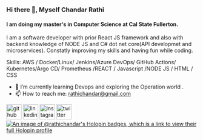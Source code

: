 ### Hi there 👋, Myself Chandar Rathi 
#### I am doing my master's in  Computer Science at Cal State Fullerton. 
I am a software developer with prior React JS framework and also with backend knowledge of NODE JS  and  C# dot net core(API developmet and microservices).
Constatly improving my  skills and having fun while coding. 


Skills:  AWS / Docker/Linux/ Jenkins/Azure DevOps/ GitHub Actions/ Kubernetes/Argo CD/ Prometheus /REACT / Javascript /NODE JS / HTML / CSS

- 🌱 I’m currently learning  Devops and exploring the Operation world .  
- 📫 How to reach me: rathichandar@gmail.com 


[<img src='https://cdn.jsdelivr.net/npm/simple-icons@3.0.1/icons/github.svg' alt='github' height='40'>](https://github.com/rathichandar)  [<img src='https://cdn.jsdelivr.net/npm/simple-icons@3.0.1/icons/linkedin.svg' alt='linkedin' height='40'>](https://www.linkedin.com/in/ChandarRathi/)  [<img src='https://cdn.jsdelivr.net/npm/simple-icons@3.0.1/icons/instagram.svg' alt='instagram' height='40'>](https://www.instagram.com/chandar_rathi/)  [<img src='https://cdn.jsdelivr.net/npm/simple-icons@3.0.1/icons/twitter.svg' alt='twitter' height='40'>](https://twitter.com/@the_sil3nt_guy)  [![An image of @rathichandar's Holopin badges, which is a link to view their full Holopin profile](https://holopin.me/rathichandar)](https://holopin.io/@rathichandar)

